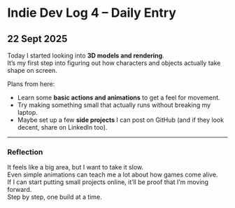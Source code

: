 # Indie Dev Log 4 – Daily Entry

## 22 Sept 2025

Today I started looking into **3D models and rendering**.  
It’s my first step into figuring out how characters and objects actually take shape on screen.  

Plans from here:  
- Learn some **basic actions and animations** to get a feel for movement.  
- Try making something small that actually runs without breaking my laptop.  
- Maybe set up a few **side projects** I can post on GitHub (and if they look decent, share on LinkedIn too).  

---

### Reflection
It feels like a big area, but I want to take it slow.  
Even simple animations can teach me a lot about how games come alive.  
If I can start putting small projects online, it’ll be proof that I’m moving forward.  
Step by step, one build at a time.

